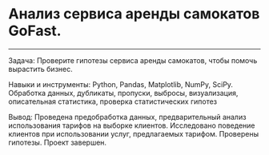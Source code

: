 # Анализ сервиса аренды самокатов GoFast.
*** 
Задача: Проверите гипотезы сервиса аренды самокатов, чтобы помочь вырастить бизнес.

Навыки и инструменты: Python, Pandas, Matplotlib, NumPy, SciPy. Обработка данных, дубликаты, пропуски, выбросы, визуализация, описательная статистика, проверка статистических гипотез

Вывод: Проведена предобработка данных, предварительный анализ использования тарифов на выборке клиентов. Исследовано поведение клиентов при использовании услуг, предлагаемых тарифом. Проверены гипотезы. Проект завершен.




